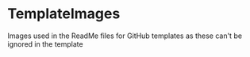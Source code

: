 # TemplateImages
Images used in the ReadMe files for GitHub templates as these can't be ignored in the template
